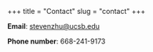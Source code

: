 +++
title = "Contact"
slug = "contact"
+++

**Email**: stevenzhu@ucsb.edu

**Phone number**: 668-241-9173